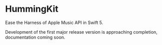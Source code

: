 # HummingKit
Ease the Harness of Apple Music API in Swift 5.

Development of the first major release version is approaching completion, documentation coming soon.
